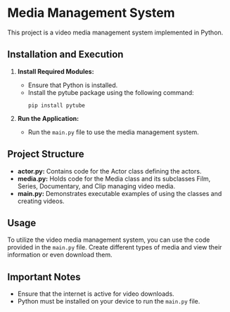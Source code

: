 # Media Management System

This project is a video media management system implemented in Python.

## Installation and Execution

1. **Install Required Modules:**
   - Ensure that Python is installed.
   - Install the pytube package using the following command:
     ```
     pip install pytube
     ```

2. **Run the Application:**
   - Run the `main.py` file to use the media management system.

## Project Structure

- **actor.py:** Contains code for the Actor class defining the actors.
- **media.py:** Holds code for the Media class and its subclasses Film, Series, Documentary, and Clip managing video media.
- **main.py:** Demonstrates executable examples of using the classes and creating videos.

## Usage

To utilize the video media management system, you can use the code provided in the `main.py` file. Create different types of media and view their information or even download them.

## Important Notes

- Ensure that the internet is active for video downloads.
- Python must be installed on your device to run the `main.py` file.
